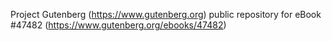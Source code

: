 Project Gutenberg (https://www.gutenberg.org) public repository for eBook #47482 (https://www.gutenberg.org/ebooks/47482)
